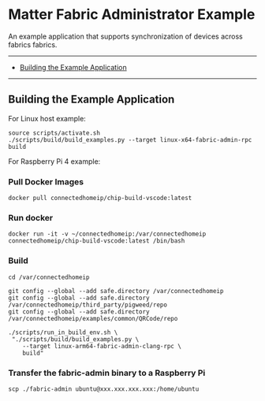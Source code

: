 ﻿# Matter Fabric Administrator Example

An example application that supports synchronization of devices across fabrics
fabrics.

---

-   [Building the Example Application](#building-the-example-application)

---

## Building the Example Application

For Linux host example:

```
source scripts/activate.sh
./scripts/build/build_examples.py --target linux-x64-fabric-admin-rpc build
```

For Raspberry Pi 4 example:

### Pull Docker Images

```
docker pull connectedhomeip/chip-build-vscode:latest
```

### Run docker

```
docker run -it -v ~/connectedhomeip:/var/connectedhomeip connectedhomeip/chip-build-vscode:latest /bin/bash
```

### Build

```
cd /var/connectedhomeip

git config --global --add safe.directory /var/connectedhomeip
git config --global --add safe.directory /var/connectedhomeip/third_party/pigweed/repo
git config --global --add safe.directory /var/connectedhomeip/examples/common/QRCode/repo

./scripts/run_in_build_env.sh \
 "./scripts/build/build_examples.py \
    --target linux-arm64-fabric-admin-clang-rpc \
    build"
```

### Transfer the fabric-admin binary to a Raspberry Pi

```
scp ./fabric-admin ubuntu@xxx.xxx.xxx.xxx:/home/ubuntu
```
